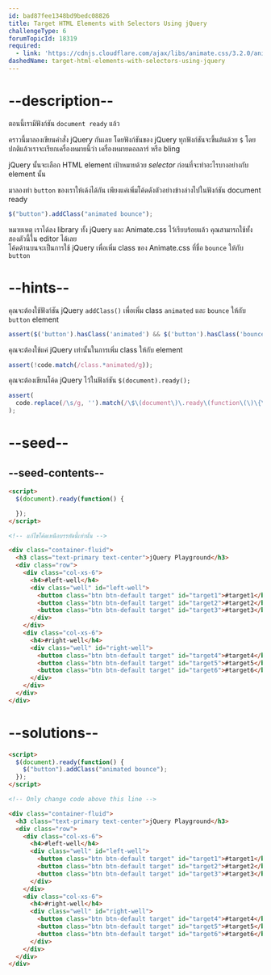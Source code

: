 ```yaml
---
id: bad87fee1348bd9bedc08826
title: Target HTML Elements with Selectors Using jQuery
challengeType: 6
forumTopicId: 18319
required:
  - link: 'https://cdnjs.cloudflare.com/ajax/libs/animate.css/3.2.0/animate.css'
dashedName: target-html-elements-with-selectors-using-jquery
---
```


# --description--

ตอนนี้เรามีฟังก์ชัน `document ready` แล้ว

คราวนี้มาลองเขียนคำสั่ง jQuery กันเลย โดยฟังก์ชันของ jQuery ทุกฟังก์ชันจะขึ้นต้นด้วย `$` โดยปกติแล้วเราจะเรียกเครื่องหมายนี้ว่า เครื่องหมายดอลลาร์ หรือ bling

jQuery นั้นจะเลือก HTML element เป้าหมายด้วย <dfn>selector</dfn> ก่อนที่จะทำอะไรบางอย่างกับ element นั้น

มาลองทำ `button` ของเราให้เด้งได้กัน เพียงแค่เพิ่มโค้ดดังตัวอย่างข้างล่างไปในฟังก์ชัน document ready

```js
$("button").addClass("animated bounce");
```

หมายเหตุ เราได้ลง library ทั้ง jQuery และ Animate.css ไว้เรียบร้อยแล้ว คุณสามารถใช้ทั้งสองตัวนี้ใน editor ได้เลย  
โค้ดด้านบนจะเป็นการใช้ jQuery เพื่อเพิ่ม class ของ Animate.css ที่ชื่อ `bounce` ให้กับ `button`

# --hints--

คุณจะต้องใช้ฟังก์ชัน jQuery `addClass()` เพื่อเพิ่ม class `animated` และ `bounce` ให้กับ `button` element

```js
assert($('button').hasClass('animated') && $('button').hasClass('bounce'));
```

คุณจะต้องใช้แค่ jQuery เท่านั้นในการเพิ่ม class ให้กับ element

```js
assert(!code.match(/class.*animated/g));
```

คุณจะต้องเขียนโค้ด jQuery ไว้ในฟังก์ชัน `$(document).ready();`

```js
assert(
  code.replace(/\s/g, '').match(/\$\(document\)\.ready\(function\(\)\{\$/g)
);
```

# --seed--

## --seed-contents--

```html
<script>
  $(document).ready(function() {

  });
</script>

<!-- แก้ไขโค้ดเหนือบรรทัดนี้เท่านั้น -->

<div class="container-fluid">
  <h3 class="text-primary text-center">jQuery Playground</h3>
  <div class="row">
    <div class="col-xs-6">
      <h4>#left-well</h4>
      <div class="well" id="left-well">
        <button class="btn btn-default target" id="target1">#target1</button>
        <button class="btn btn-default target" id="target2">#target2</button>
        <button class="btn btn-default target" id="target3">#target3</button>
      </div>
    </div>
    <div class="col-xs-6">
      <h4>#right-well</h4>
      <div class="well" id="right-well">
        <button class="btn btn-default target" id="target4">#target4</button>
        <button class="btn btn-default target" id="target5">#target5</button>
        <button class="btn btn-default target" id="target6">#target6</button>
      </div>
    </div>
  </div>
</div>
```

# --solutions--

```html
<script>
  $(document).ready(function() {
    $("button").addClass("animated bounce");
  });
</script>

<!-- Only change code above this line -->

<div class="container-fluid">
  <h3 class="text-primary text-center">jQuery Playground</h3>
  <div class="row">
    <div class="col-xs-6">
      <h4>#left-well</h4>
      <div class="well" id="left-well">
        <button class="btn btn-default target" id="target1">#target1</button>
        <button class="btn btn-default target" id="target2">#target2</button>
        <button class="btn btn-default target" id="target3">#target3</button>
      </div>
    </div>
    <div class="col-xs-6">
      <h4>#right-well</h4>
      <div class="well" id="right-well">
        <button class="btn btn-default target" id="target4">#target4</button>
        <button class="btn btn-default target" id="target5">#target5</button>
        <button class="btn btn-default target" id="target6">#target6</button>
      </div>
    </div>
  </div>
</div>
```
